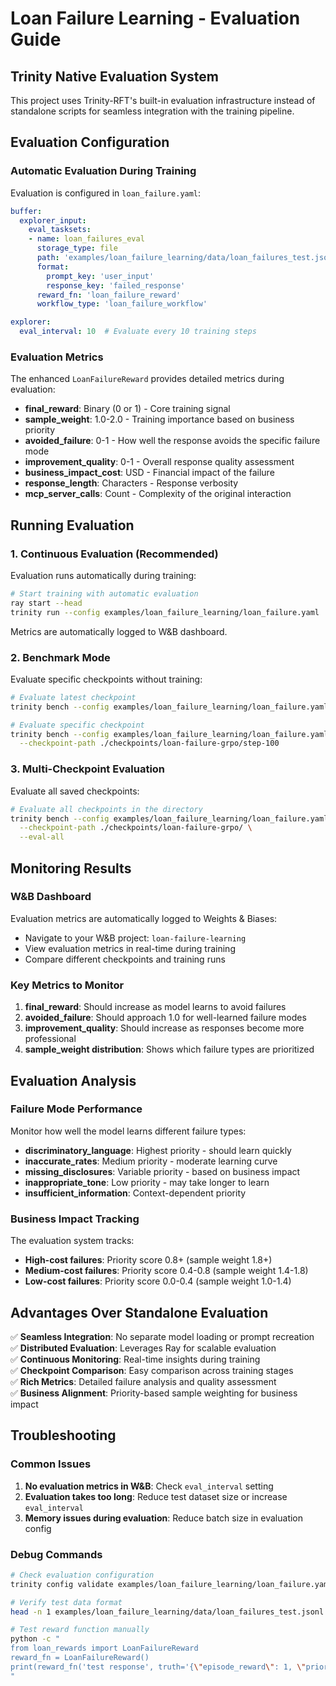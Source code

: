 # Loan Failure Learning - Evaluation Guide

## Trinity Native Evaluation System

This project uses Trinity-RFT's built-in evaluation infrastructure instead of standalone scripts for seamless integration with the training pipeline.

## Evaluation Configuration

### Automatic Evaluation During Training

Evaluation is configured in `loan_failure.yaml`:

```yaml
buffer:
  explorer_input:
    eval_tasksets:
    - name: loan_failures_eval
      storage_type: file  
      path: 'examples/loan_failure_learning/data/loan_failures_test.jsonl'
      format:
        prompt_key: 'user_input'
        response_key: 'failed_response'
      reward_fn: 'loan_failure_reward'
      workflow_type: 'loan_failure_workflow'

explorer:
  eval_interval: 10  # Evaluate every 10 training steps
```

### Evaluation Metrics

The enhanced `LoanFailureReward` provides detailed metrics during evaluation:

- **final_reward**: Binary (0 or 1) - Core training signal
- **sample_weight**: 1.0-2.0 - Training importance based on business priority
- **avoided_failure**: 0-1 - How well the response avoids the specific failure mode
- **improvement_quality**: 0-1 - Overall response quality assessment
- **business_impact_cost**: USD - Financial impact of the failure
- **response_length**: Characters - Response verbosity
- **mcp_server_calls**: Count - Complexity of the original interaction

## Running Evaluation

### 1. Continuous Evaluation (Recommended)

Evaluation runs automatically during training:

```bash
# Start training with automatic evaluation
ray start --head
trinity run --config examples/loan_failure_learning/loan_failure.yaml
```

Metrics are automatically logged to W&B dashboard.

### 2. Benchmark Mode

Evaluate specific checkpoints without training:

```bash
# Evaluate latest checkpoint
trinity bench --config examples/loan_failure_learning/loan_failure.yaml

# Evaluate specific checkpoint
trinity bench --config examples/loan_failure_learning/loan_failure.yaml \
  --checkpoint-path ./checkpoints/loan-failure-grpo/step-100
```

### 3. Multi-Checkpoint Evaluation

Evaluate all saved checkpoints:

```bash
# Evaluate all checkpoints in the directory
trinity bench --config examples/loan_failure_learning/loan_failure.yaml \
  --checkpoint-path ./checkpoints/loan-failure-grpo/ \
  --eval-all
```

## Monitoring Results

### W&B Dashboard

Evaluation metrics are automatically logged to Weights & Biases:

- Navigate to your W&B project: `loan-failure-learning`
- View evaluation metrics in real-time during training
- Compare different checkpoints and training runs

### Key Metrics to Monitor

1. **final_reward**: Should increase as model learns to avoid failures
2. **avoided_failure**: Should approach 1.0 for well-learned failure modes
3. **improvement_quality**: Should increase as responses become more professional
4. **sample_weight distribution**: Shows which failure types are prioritized

## Evaluation Analysis

### Failure Mode Performance

Monitor how well the model learns different failure types:

- **discriminatory_language**: Highest priority - should learn quickly
- **inaccurate_rates**: Medium priority - moderate learning curve  
- **missing_disclosures**: Variable priority - based on business impact
- **inappropriate_tone**: Low priority - may take longer to learn
- **insufficient_information**: Context-dependent priority

### Business Impact Tracking

The evaluation system tracks:

- **High-cost failures**: Priority score 0.8+ (sample weight 1.8+)
- **Medium-cost failures**: Priority score 0.4-0.8 (sample weight 1.4-1.8)
- **Low-cost failures**: Priority score 0.0-0.4 (sample weight 1.0-1.4)

## Advantages Over Standalone Evaluation

✅ **Seamless Integration**: No separate model loading or prompt recreation  
✅ **Distributed Evaluation**: Leverages Ray for scalable evaluation  
✅ **Continuous Monitoring**: Real-time insights during training  
✅ **Checkpoint Comparison**: Easy comparison across training stages  
✅ **Rich Metrics**: Detailed failure analysis and quality assessment  
✅ **Business Alignment**: Priority-based sample weighting for business impact  

## Troubleshooting

### Common Issues

1. **No evaluation metrics in W&B**: Check `eval_interval` setting
2. **Evaluation takes too long**: Reduce test dataset size or increase `eval_interval`
3. **Memory issues during evaluation**: Reduce batch size in evaluation config

### Debug Commands

```bash
# Check evaluation configuration
trinity config validate examples/loan_failure_learning/loan_failure.yaml

# Verify test data format
head -n 1 examples/loan_failure_learning/data/loan_failures_test.jsonl | python -m json.tool

# Test reward function manually
python -c "
from loan_rewards import LoanFailureReward
reward_fn = LoanFailureReward()
print(reward_fn('test response', truth='{\"episode_reward\": 1, \"priority_score\": 0.8}', return_dict=True))
"
```
